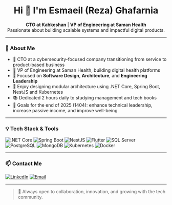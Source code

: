<h1 align="center">Hi 👋 I'm Esmaeil (Reza) Ghafarnia</h1>

<p align="center">
  <strong>CTO at Kahkeshan</strong> | <strong>VP of Engineering at Saman Health</strong><br>
  Passionate about building scalable systems and impactful digital products.
</p>

---

### 🧠 About Me

- 🚀 CTO at a cybersecurity-focused company transitioning from service to product-based business
- 💼 VP of Engineering at Saman Health, building digital health platforms
- 🧠 Focused on **Software Design**, **Architecture**, and **Engineering Leadership**  
- 🧩 Enjoy designing modular architecture using .NET Core, Spring Boot, NestJS and Kubernetes
- 📚 Dedicated 2 hours daily to studying management and tech books
- 🎯 Goals for the end of 2025 (1404): enhance technical leadership, increase passive income, and improve well-being

---

### 💡 Tech Stack & Tools

![.NET Core](https://img.shields.io/badge/.NET-512BD4?style=for-the-badge&logo=dotnet&logoColor=white)
![Spring Boot](https://img.shields.io/badge/Spring%20Boot-6DB33F?style=for-the-badge&logo=spring-boot&logoColor=white)
![NestJS](https://img.shields.io/badge/NestJS-E0234E?style=for-the-badge&logo=nestjs&logoColor=white)
![Flutter](https://img.shields.io/badge/Flutter-02569B?style=for-the-badge&logo=flutter&logoColor=white)
![SQL Server](https://img.shields.io/badge/SQL_Server-CC2927?style=for-the-badge&logo=microsoftsqlserver&logoColor=white)
![PostgreSQL](https://img.shields.io/badge/PostgreSQL-336791?style=for-the-badge&logo=postgresql&logoColor=white)
![MongoDB](https://img.shields.io/badge/MongoDB-47A248?style=for-the-badge&logo=mongodb&logoColor=white)
![Kubernetes](https://img.shields.io/badge/Kubernetes-326CE5?style=for-the-badge&logo=kubernetes&logoColor=white)
![Docker](https://img.shields.io/badge/Docker-2496ED?style=for-the-badge&logo=docker&logoColor=white)

---

### 📫 Contact Me

[![LinkedIn](https://img.shields.io/badge/LinkedIn-blue?style=for-the-badge&logo=linkedin&logoColor=white)](https://linkedin.com/in/esmaeil-ghafarnia)
[![Email](https://img.shields.io/badge/Email-D14836?style=for-the-badge&logo=gmail&logoColor=white)](mailto:ghafarnia@gmail.com)

---

> 🌟 Always open to collaboration, innovation, and growing with the tech community.
